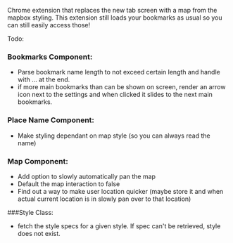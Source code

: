 Chrome extension that replaces the new tab screen with a map from the mapbox styling. This extension still loads your bookmarks as usual so you can still easily access those!


Todo:

### Bookmarks Component:
- Parse bookmark name length to not exceed certain length and handle with ... at the end.
- if more main bookmarks than can be shown on screen, render an arrow icon next to the settings and when clicked it slides to the next main bookmarks.

### Place Name Component:
- Make styling dependant on map style (so you can always read the name)

### Map Component:
- Add option to slowly automatically pan the map
- Default the map interaction to false
- Find out a way to make user location quicker (maybe store it and when actual current location is in slowly pan over to that location)

###Style Class:
- fetch the style specs for a given style. If spec can't be retrieved, style does not exist. 